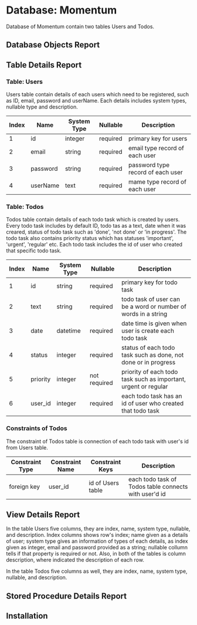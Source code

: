 # Database: Momentum

Database of Momentum contain two tables Users and Todos.

## Database Objects Report

## Table Details Report

### Table: Users

Users table contain details of each users which need to be registered, such as ID, email, password and userName. Each details includes system types, nullable type and description.

| Index | Name     | System Type | Nullable | Description                       |
| ----- | -------- | ----------- | -------- | --------------------------------- |
| 1     | id       | integer     | required | primary key for users             |
| 2     | email    | string      | required | email type record of each user    |
| 3     | password | string      | required | password type record of each user |
| 4     | userName | text        | required | mame type record of each user     |

### Table: Todos

Todos table contain details of each todo task which is created by users. Every todo task includes by default ID, todo tas as a text, date when it was creared, status of todo task such as 'done', 'not done' or 'in progress'. The todo task also contains priority status which has statuses 'important', 'urgent', 'regular' etc. Each todo task includes the id of user who created that specific todo task.

| Index | Name     | System Type | Nullable     | Description                                                     |
| ----- | -------- | ----------- | ------------ | --------------------------------------------------------------- |
| 1     | id       | string      | required     | primary key for todo task                                       |
| 2     | text     | string      | required     | todo task of user can be a word or number of words in a string  |
| 3     | date     | datetime    | required     | date time is given when user is create each todo task           |
| 4     | status   | integer     | required     | status of each todo task such as done, not done or in progress  |
| 5     | priority | integer     | not required | priority of each todo task such as important, urgent or regular |
| 6     | user_id  | integer     | required     | each todo task has an id of user who created that todo task     |

### Constraints of Todos

The constraint of Todos table is connection of each todo task with user's id from Users table.

| Constraint Type | Constraint Name | Constraint Keys   | Description                                           |
| --------------- | --------------- | ----------------- | ----------------------------------------------------- |
| foreign key     | user_id         | id of Users table | each todo task of Todos table connects with user'd id |

## View Details Report

In the table Users five columns, they are index, name, system type, nullable, and description. Index columns shows row's index; name given as a details of user; system type gives an information of types of each details, as index given as integer, email and password provided as a string; nullable collumn tells if that property is required or not. Also, in both of the tables is column description, where indicated the description of each row.

In the table Todos five columns as well, they are index, name, system type, nullable, and description.

## Stored Procedure Details Report

## Installation
